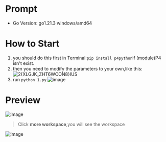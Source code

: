 # Prompt
- Go Version: go1.21.3 windows/amd64

# How to Start
1. you should do this first in Terminal:`pip install p4python`if (module)P4 isn't exist.
2. then you need to modify the parameters to your own,like this:
![2{X`LGJK_ZHT6WCON8}I`US](https://github.com/Nanfengzhiwo1/p4python_AutoPull/assets/107869748/cdfaa7df-fd1a-45ca-a1f7-911ffac172d7)
3. run `python 1.py`
![image](https://github.com/Nanfengzhiwo1/p4python_AutoPull/assets/107869748/414a04d1-a287-4e87-ad15-49b994c33677)

# Preview
![image](https://github.com/Nanfengzhiwo1/p4python_AutoPull/assets/107869748/37054da3-bd99-4ab8-bdc5-779a93db0fcd)

> Click **more workspace**,you will see the workspace

![image](https://github.com/Nanfengzhiwo1/p4python_AutoPull/assets/107869748/b400714e-d8df-4104-a27a-0c8342d47b8f)


